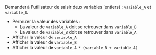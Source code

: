 Demander à l'utilisateur de saisir deux variables (entiers) : ``variable_A`` et ``variable_B``.

- Permuter la valeur des variables :
  - La valeur de `variable_A` doit se retrouver dans `variable_B`
  - La valeur de `variable_B` doit se retrouver dans `variable_A`
- Afficher la valeur de `variable_A`
- Afficher la valeur de `variable_B`
- Afficher la valeur de `variable_A * (variable_B + variable_A)`
